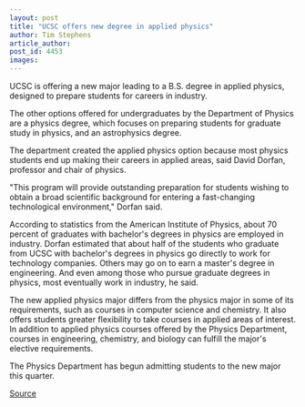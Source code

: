 ```yaml
---
layout: post
title: "UCSC offers new degree in applied physics"
author: Tim Stephens
article_author: 
post_id: 4453
images:
---
```


<p>
  UCSC is offering a new major leading to a B.S. degree in applied physics, designed to prepare students for careers in industry.
</p>
<p>
  The other options offered for undergraduates by the Department of Physics are a physics degree, which focuses on preparing students for graduate study in physics, and an astrophysics degree.<br>
</p>
<p>
  The department created the applied physics option because most physics students end up making their careers in applied areas, said David Dorfan, professor and chair of physics.<br>
</p>
<p>
  "This program will provide outstanding preparation for students wishing to obtain a broad scientific background for entering a fast-changing technological environment," Dorfan said.<br>
</p>
<p>
  According to statistics from the American Institute of Physics, about 70 percent of graduates with bachelor's degrees in physics are employed in industry. Dorfan estimated that about half of the students who graduate from UCSC with bachelor's degrees in physics go directly to work for technology companies. Others may go on to earn a master's degree in engineering. And even among those who pursue graduate degrees in physics, most eventually work in industry, he said.<br>
</p>
<p>
  The new applied physics major differs from the physics major in some of its requirements, such as courses in computer science and chemistry. It also offers students greater flexibility to take courses in applied areas of interest. In addition to applied physics courses offered by the Physics Department, courses in engineering, chemistry, and biology can fulfill the major's elective requirements.<br>
</p>
<p>
  The Physics Department has begun admitting students to the new major this quarter.<br>
</p>
<p><a href="http://www1.ucsc.edu/currents/03-04/01-12/major.html" title="Permalink to major">Source</a></p>
